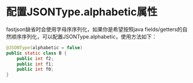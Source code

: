 # 配置JSONType.alphabetic属性
fastjson缺省时会使用字母序序列化，如果你是希望按照java fields/getters的自然顺序序列化，可以配置JSONType.alphabetic，使用方法如下：
```java
@JSONType(alphabetic = false)
public static class B {
    public int f2;
    public int f1;
    public int f0;
}
```